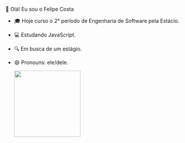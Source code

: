 🤲 Olá! Eu sou o Felipe Costa

- 🎓  Hoje curso o 2° período de Engenharia de Software pela Estácio.
- 💻  Estudando JavaScript.
- 🔍  Em busca de um estágio.
- 😄  Pronouns: ele/dele.

    <div>
        <a href="https://github.com/xfelipecosta">
        <img height="180em" src="https://github-readme-stats.vercel.app/api?username=xfelipecosta&show_icons=true&theme=codeSTACKr"/>
    </div>


